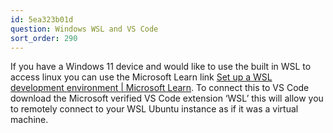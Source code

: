 ```yaml
---
id: 5ea323b01d
question: Windows WSL and VS Code
sort_order: 290
---
```


If you have a Windows 11 device and would like to
  use the built in WSL to access linux you can use the Microsoft Learn link [Set up
  a WSL development environment | Microsoft Learn](https://learn.microsoft.com/en-us/windows/wsl/setup/environment).
  To connect this to VS Code download the Microsoft verified VS Code extension ‘WSL’
  this will allow you to remotely connect to your WSL Ubuntu instance as if it was
  a virtual machine.
